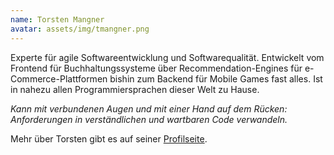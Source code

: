 ```yaml
---
name: Torsten Mangner
avatar: assets/img/tmangner.png
---
```


Experte für agile Software&shy;entwicklung und Software&shy;qualität.
Entwickelt vom Frontend für Buchhaltungs&shy;systeme über Recommendation-Engines
für e-Commerce-Plattformen bishin zum Backend für Mobile Games fast alles.
Ist in nahezu allen Programmier&shy;sprachen dieser Welt zu Hause.

_Kann mit verbundenen Augen und mit einer Hand auf dem Rücken:
Anforderungen in verständlichen und wartbaren Code verwandeln._

Mehr über Torsten gibt es auf seiner [Profilseite](https://tm.inoxio.de).
